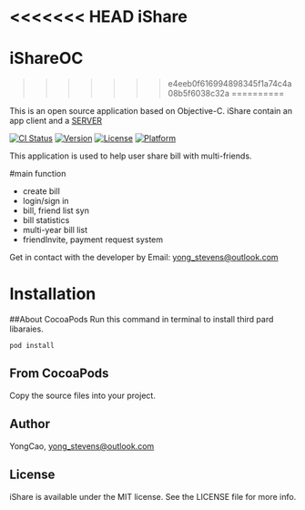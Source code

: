 <<<<<<< HEAD
iShare
=======
# iShareOC

>>>>>>> e4eeb0f616994898345f1a74c4a08b5f6038c32a
==========

This is an open source application based on Objective-C.
iShare contain an app client and a [SERVER](https://github.com/gfxcc/iShareServer)

[![CI Status](http://img.shields.io/travis/YongCao/FSImageView.svg?style=flat)](https://travis-ci.org/YongCao/FSImageView)
[![Version](https://img.shields.io/cocoapods/v/FSImageView.svg?style=flat)](http://cocoapods.org/pods/FSImageView)
[![License](https://img.shields.io/cocoapods/l/FSImageView.svg?style=flat)](http://cocoapods.org/pods/FSImageView)
[![Platform](https://img.shields.io/cocoapods/p/FSImageView.svg?style=flat)](http://cocoapods.org/pods/FSImageView)

This application is used to help user share bill with multi-friends. 

#main function



- create bill
- login/sign in
- bill, friend list syn
- bill statistics
- multi-year bill list
- friendInvite, payment request system


Get in contact with the developer by Email: yong_stevens@outlook.com

# Installation

##About CocoaPods
Run this command in terminal to install third pard libaraies.

    pod install

## From CocoaPods
Copy the source files into your project.


## Author

YongCao, yong_stevens@outlook.com

## License

iShare is available under the MIT license. See the LICENSE file for more info.


